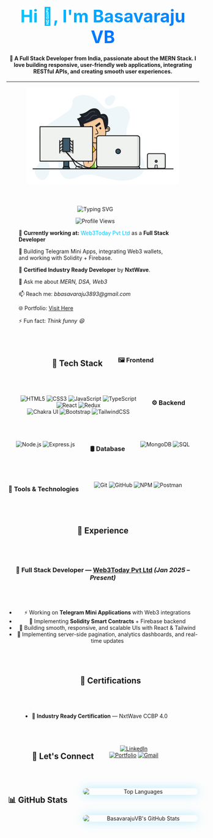 <!-- HEADER SECTION -->
<h1 align="center">
  <span style="background: linear-gradient(90deg, #00C6FF, #0072FF); -webkit-background-clip: text; color: transparent; font-size: 2.8rem;">
    Hi 👋, I'm Basavaraju VB
  </span>
</h1>

<h4 align="center">
  🚀 A <strong>Full Stack Developer</strong> from India, passionate about the <strong>MERN Stack</strong>.  
  I love building <strong>responsive, user-friendly</strong> web applications, integrating <strong>RESTful APIs</strong>, and creating smooth user experiences.
</h4>

---

<!-- INTRO SECTION -->
<div align="center" style="display: flex; justify-content: center; align-items: flex-start; gap: 40px; flex-wrap: wrap;">

  <!-- Image -->
  <div>
    <img alt="Coding" width="400" src="https://raw.githubusercontent.com/rajpratyush/rajpratyush/master/me_1.gif">
  </div>

  <!-- Typing & Stats -->
  <div>
    <p align="center">
      <img src="https://readme-typing-svg.demolab.com?font=Fira+Code&weight=800&pause=1000&color=00FFFF&background=B3FFE500&center=true&vCenter=true&random=false&width=500&lines=Full+Stack+Web+Developer;600%2B+Hours+of+Coding+Experience;Industry+Ready+Certified+by+NxtWave;Web3+%26+MERN+Stack+Developer" alt="Typing SVG" />
    </p>

   <p align="center">
      <img src="https://komarev.com/ghpvc/?username=BasavarajuVB&label=Profile%20Views&color=0e75b6&style=flat-square" alt="Profile Views" /> 
    </p>

  <div align="left" style="max-width: 400px; margin: 0 auto;">
    <p>💼 <strong>Currently working at:</strong> <span style="color:#00C6FF;">Web3Today Pvt Ltd</span> as a <strong>Full Stack Developer</strong></p>
    <p>🧠 Building Telegram Mini Apps, integrating Web3 wallets, and working with Solidity + Firebase.</p>
    <p>🏅 <strong>Certified Industry Ready Developer</strong> by <strong>NxtWave</strong>.</p>
    <p>💬 Ask me about <i>MERN, DSA, Web3</i></p>
    <p>📫 Reach me: <i>bbasavaraju3893@gmail.com</i></p>
    <p>🌐 Portfolio: <a href="https://raju-vb.vercel.app/">Visit Here</a></p>
    <p>⚡ Fun fact: <i>Think funny 😄</i></p>
  </div>
</div>

---

## 🚀 Tech Stack  

### 🖼️ Frontend  
![HTML5](https://img.shields.io/badge/HTML5-E34F26?style=for-the-badge&logo=html5&logoColor=white) 
![CSS3](https://img.shields.io/badge/CSS3-1572B6?style=for-the-badge&logo=css3&logoColor=white) 
![JavaScript](https://img.shields.io/badge/JavaScript-F7DF1E?style=for-the-badge&logo=javascript&logoColor=black) 
![TypeScript](https://img.shields.io/badge/TypeScript-007ACC?style=for-the-badge&logo=typescript&logoColor=white)  
![React](https://img.shields.io/badge/React-20232A?style=for-the-badge&logo=react&logoColor=61DAFB) 
![Redux](https://img.shields.io/badge/Redux-764ABC?style=for-the-badge&logo=redux&logoColor=white)  
![Chakra UI](https://img.shields.io/badge/Chakra--UI-319795?style=for-the-badge&logo=chakra-ui&logoColor=white) 
![Bootstrap](https://img.shields.io/badge/Bootstrap-7952B3?style=for-the-badge&logo=bootstrap&logoColor=white) 
![TailwindCSS](https://img.shields.io/badge/Tailwind_CSS-38B2AC?style=for-the-badge&logo=tailwind-css&logoColor=white) 

### ⚙️ Backend  
![Node.js](https://img.shields.io/badge/Node.js-43853D?style=for-the-badge&logo=node.js&logoColor=white) 
![Express.js](https://img.shields.io/badge/Express.js-000000?style=for-the-badge&logo=express&logoColor=white) 

### 🛢️ Database  
![MongoDB](https://img.shields.io/badge/MongoDB-4EA94B?style=for-the-badge&logo=mongodb&logoColor=white) 
![SQL](https://img.shields.io/badge/SQL-336791?style=for-the-badge&logo=postgresql&logoColor=white)  

### 🧰 Tools & Technologies  
![Git](https://img.shields.io/badge/Git-F05032?style=for-the-badge&logo=git&logoColor=white) 
![GitHub](https://img.shields.io/badge/GitHub-181717?style=for-the-badge&logo=github&logoColor=white) 
![NPM](https://img.shields.io/badge/NPM-CB3837?style=for-the-badge&logo=npm&logoColor=white) 
![Postman](https://img.shields.io/badge/Postman-FF6C37?style=for-the-badge&logo=postman&logoColor=white) 

---

## 🧭 Experience  

### 💼 **Full Stack Developer — [Web3Today Pvt Ltd](https://web3today.io)** *(Jan 2025 – Present)*  
- ⚡ Working on **Telegram Mini Applications** with Web3 integrations  
- 🧠 Implementing **Solidity Smart Contracts** + Firebase backend  
- 🧭 Building smooth, responsive, and scalable UIs with React & Tailwind  
- 📡 Implementing server-side pagination, analytics dashboards, and real-time updates

---

## 🏅 Certifications  
- 🥇 **Industry Ready Certification** — NxtWave CCBP 4.0  

---

## 🤝 Let's Connect  
[![LinkedIn](https://img.shields.io/badge/LinkedIn-0A66C2?style=for-the-badge&logo=linkedin&logoColor=white)](https://www.linkedin.com/in/basavaraju-vb)  
[![Portfolio](https://img.shields.io/badge/Portfolio-00C853?style=for-the-badge&logo=google-chrome&logoColor=white)](https://raju-vb.vercel.app/)
[![Gmail](https://img.shields.io/badge/Gmail-D14836?style=for-the-badge&logo=gmail&logoColor=white)](mailto:bbasavaraju3893@gmail.com)  

---

## 📊 GitHub Stats  

<div align="center" style="display: flex; flex-direction: column; align-items: center; gap: 25px;">

  <!-- Top Languages -->
  <img 
    src="https://github-readme-stats.vercel.app/api/top-langs/?username=basavarajuvb&layout=compact&theme=react&title_color=61dafb&text_color=ffffff&bg_color=0D1117&border_color=61dafb&border_radius=15&hide_border=false" 
    alt="Top Languages"
    width="50%"
    style="min-width:300px; box-shadow: 0 0 25px rgba(97, 218, 251, 0.5); border-radius: 15px;"
  />

  <!-- Main GitHub Stats -->
  <img 
    src="https://github-readme-stats.vercel.app/api?username=basavarajuvb&show_icons=true&theme=react&title_color=61dafb&text_color=ffffff&icon_color=61dafb&bg_color=0D1117&border_color=61dafb&border_radius=15&hide_border=false" 
    alt="BasavarajuVB's GitHub Stats"
    width="70%"
    style="min-width:300px; box-shadow: 0 0 25px rgba(97, 218, 251, 0.5); border-radius: 15px;"
  />

</div>
